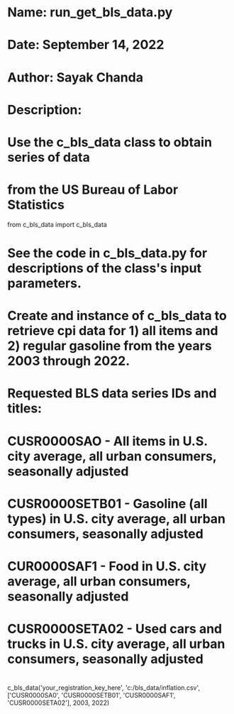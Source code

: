 #
# Name:    run_get_bls_data.py
# Date:    September 14, 2022
# Author:  Sayak Chanda
#
# Description:
#
# Use the c_bls_data class to obtain series of data
# from the US Bureau of Labor Statistics

from c_bls_data import c_bls_data

#
# See the code in c_bls_data.py for descriptions of the class's input parameters. 

#
# Create and instance of c_bls_data to retrieve cpi data for 1) all items and 2) regular gasoline from the years 2003 through 2022.

# Requested BLS data series IDs and titles:
#
# CUSR0000SAO - All items in U.S. city average, all urban consumers, seasonally adjusted
# CUSR0000SETB01 - Gasoline (all types) in U.S. city average, all urban consumers, seasonally adjusted
# CUR0000SAF1 - Food in U.S. city average, all urban consumers, seasonally adjusted
# CUSR0000SETA02 - Used cars and trucks in U.S. city average, all urban consumers, seasonally adjusted
#

c_bls_data('your_registration_key_here', 'c:/bls_data/inflation.csv', ['CUSR0000SA0', 'CUSR0000SETB01', 'CUSR0000SAF1', 'CUSR0000SETA02'], 2003, 2022)
